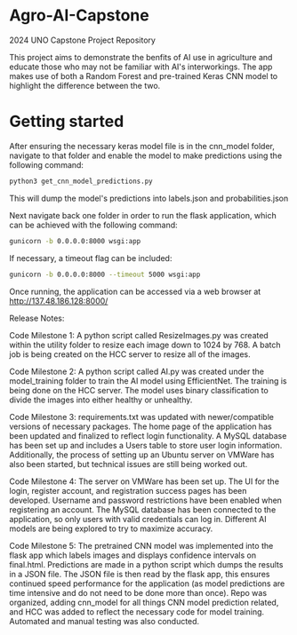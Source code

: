 # Agro-AI-Capstone
2024 UNO Capstone Project Repository

This project aims to demonstrate the benfits of AI use in agriculture and educate those who may not be familiar with AI's interworkings. The app makes use of both a Random Forest and pre-trained Keras CNN model to highlight the difference between the two.

# Getting started
After ensuring the necessary keras model file is in the cnn_model folder, navigate to that folder and enable the model to make predictions using the following command:
```bash
python3 get_cnn_model_predictions.py
```
This will dump the model's predictions into labels.json and probabilities.json

Next navigate back one folder in order to run the flask application, which can be achieved with the following command:
```bash
gunicorn -b 0.0.0.0:8000 wsgi:app
```
If necessary, a timeout flag can be included:
```bash
gunicorn -b 0.0.0.0:8000 --timeout 5000 wsgi:app
```
Once running, the application can be accessed via a web browser at http://137.48.186.128:8000/

Release Notes:

Code Milestone 1:
A python script called ResizeImages.py was created within the utility folder to resize each image down to 1024 by 768. A batch job is being created on the HCC server to resize all of the images.

Code Milestone 2:
A python script called AI.py was created under the model_training folder to train the AI model using EfficientNet. The training is being done on the HCC server. The model uses binary classification to divide the images into either healthy or unhealthy.

Code Milestone 3:
requirements.txt was updated with newer/compatible versions of necessary packages. The home page of the application has been updated and finalized to reflect login functionality. A MySQL database has been set up and includes a Users table to store user login information. Additionally, the process of setting up an Ubuntu server on VMWare has also been started, but technical issues are still being worked out.

Code Milestone 4:
The server on VMWare has been set up. The UI for the login, register account, and registration success pages has been developed. Username and password restrictions have been enabled when registering an account. The MySQL database has been connected to the application, so only users with valid credentials can log in. Different AI models are being explored to try to maximize accuracy.

Code Milestone 5: The pretrained CNN model was implemented into the flask app which labels images and displays confidence intervals on final.html. Predictions are made in a python script which dumps the results in a JSON file. The JSON file is then read by the flask app, this ensures continued speed performance for the application (as model predictions are time intensive and do not need to be done more than once). Repo was organized, adding cnn_model for all things CNN model prediction related, and HCC was added to reflect the necessary code for model training. Automated and manual testing was also conducted. 
